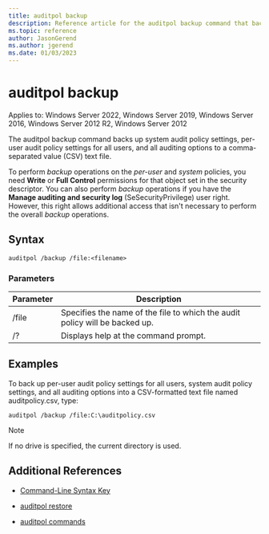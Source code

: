 ```yaml
---
title: auditpol backup
description: Reference article for the auditpol backup command that backs up system audit policy settings, per-user audit policy settings for all users, and all auditing options to a comma-separated value (CSV) text file.
ms.topic: reference
author: JasonGerend
ms.author: jgerend
ms.date: 01/03/2023
---
```

# auditpol backup

Applies to: Windows Server 2022, Windows Server 2019, Windows Server 2016, Windows Server 2012 R2, Windows Server 2012

The auditpol backup command backs up system audit policy settings, per-user audit policy settings for all users, and all auditing options to a comma-separated value (CSV) text file.

To perform *backup* operations on the *per-user* and *system* policies, you need **Write** or **Full Control** permissions for that object set in the security descriptor. You can also perform *backup* operations if you have the **Manage auditing and security log** (SeSecurityPrivilege) user right. However, this right allows additional access that isn't necessary to perform the overall *backup* operations.

## Syntax

```
auditpol /backup /file:<filename>
```

### Parameters

| Parameter | Description |
|-----------|------------- |
| /file | Specifies the name of the file to which the audit policy will be backed up. |
| /? | Displays help at the command prompt. |

## Examples

To back up per-user audit policy settings for all users, system audit policy settings, and all auditing options into a CSV-formatted text file named auditpolicy.csv, type:

```
auditpol /backup /file:C:\auditpolicy.csv
```

> [!NOTE]
> If no drive is specified, the current directory is used.

## Additional References

- [Command-Line Syntax Key](command-line-syntax-key.md)

- [auditpol restore](auditpol-restore.md)

- [auditpol commands](auditpol.md)
